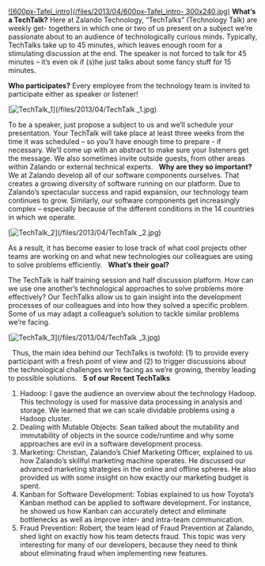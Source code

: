 [![600px-Tafel_intro](/files/2013/04/600px-Tafel_intro-
300x240.jpg)](/files/2013/04/600px-Tafel_intro.jpg) **What’s a TechTalk?**
Here at Zalando Technology, “TechTalks” (Technology Talk) are weekly get-
togethers in which one or two of us present on a subject we’re passionate
about to an audience of technologically curious minds. Typically, TechTalks
take up to 45 minutes, which leaves enough room for a stimulating discussion
at the end. The speaker is not forced to talk for 45 minutes – it’s even ok if
(s)he just talks about some fancy stuff for 15 minutes.

**Who participates?** Every employee from the technology team is invited to participate either as speaker or listener!   

[![TechTalk_1](/files/2013/04/TechTalk_1-300x225.jpg)](/files/2013/04/TechTalk
_1.jpg)

To be a speaker, just propose a subject to us and we’ll schedule your
presentation. Your TechTalk will take place at least three weeks from the time
it was scheduled – so you’ll have enough time to prepare - if necessary. We’ll
come up with an abstract to make sure your listeners get the message. We also
sometimes invite outside guests, from other areas within Zalando or external
technical experts.   **Why are they so important?** We at Zalando develop all
of our software components ourselves. That creates a growing diversity of
software running on our platform. Due to Zalando’s spectacular success and
rapid expansion, our technology team continues to grow. Similarly, our
software components get increasingly complex – especially because of the
different conditions in the 14 countries in which we operate.

[![TechTalk_2](/files/2013/04/TechTalk_2-300x225.jpg)](/files/2013/04/TechTalk
_2.jpg)

As a result, it has become easier to lose track of what cool projects other
teams are working on and what new technologies our colleagues are using to
solve problems efficiently.   **What’s their goal?**

The TechTalk is half training session and half discussion platform. How can we
use one another’s technological approaches to solve problems more effectively?
Our TechTalks allow us to gain insight into the development processes of our
colleagues and into how they solved a specific problem. Some of us may adapt a
colleague’s solution to tackle similar problems we’re facing.


[![TechTalk_3](/files/2013/04/TechTalk_3-225x300.jpg)](/files/2013/04/TechTalk
_3.jpg)

  Thus, the main idea behind our TechTalks is twofold: (1) to provide every
participant with a fresh point of view and (2) to trigger discussions about
the technological challenges we’re facing as we’re growing, thereby leading to
possible solutions.   **5 of our Recent TechTalks**

  1. Hadoop: I gave the audience an overview about the technology Hadoop. This technology is used for massive data processing in analysis and storage. We learned that we can scale dividable problems using a Hadoop cluster.
  2. Dealing with Mutable Objects: Sean talked about the mutability and immutability of objects in the source code/runtime and why some approaches are evil in a software development process.
  3. Marketing: Christian, Zalando’s Chief Marketing Officer, explained to us how Zalando’s skillful marketing machine operates. He discussed our advanced marketing strategies in the online and offline spheres. He also provided us with some insight on how exactly our marketing budget is spent.
  4. Kanban for Software Development: Tobias explained to us how Toyota’s Kanban method can be applied to software development. For instance, he showed us how Kanban can accurately detect and eliminate bottlenecks as well as improve inter- and intra-team communication.
  5. Fraud Prevention: Robert, the team lead of Fraud Prevention at Zalando, shed light on exactly how his team detects fraud. This topic was very interesting for many of our developers, because they need to think about eliminating fraud when implementing new features.

